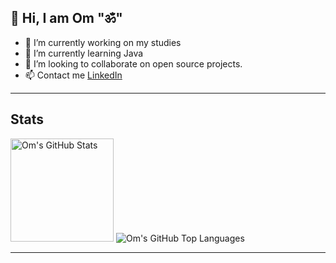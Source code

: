 ## 👋 Hi, I am Om "ॐ"

- 🔭 I’m currently working on my studies
- 🌱 I’m currently learning Java
- 👯 I’m looking to collaborate on open source projects.
- 📫 Contact me [LinkedIn](https://www.linkedin.com/in/om-thapa/)

---
## Stats

<p float="left">
  <img alt="Om's GitHub Stats" src="https://github-readme-stats-git-masterrstaa-rickstaa.vercel.app/api?username=MellowPhi&show_icons=true&hide_border=true&theme=tokyonight" height=165px />
  <img alt="Om's GitHub Top Languages" src="https://github-readme-stats-git-masterrstaa-rickstaa.vercel.app/api/top-langs/?username=MellowPhi&hide_border=true&layout=compact&theme=tokyonight" />
</p>

---
